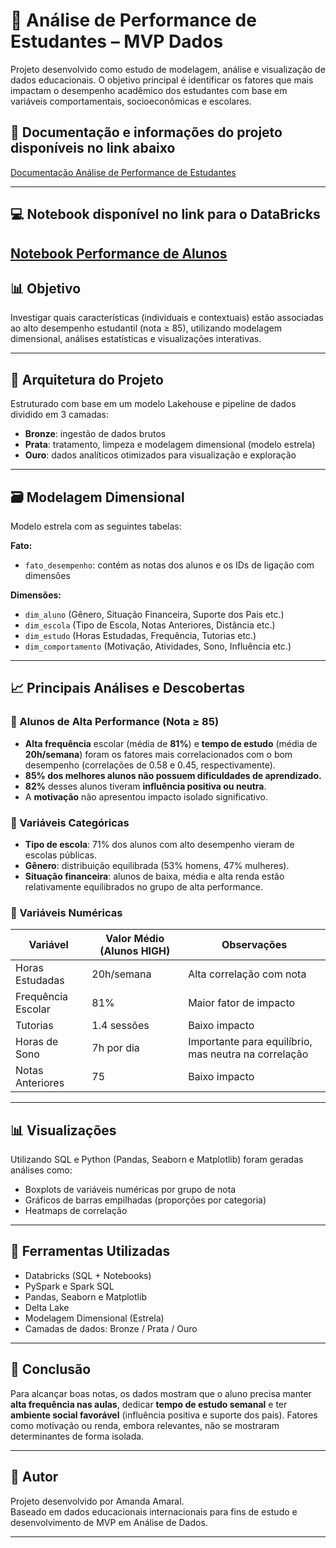 # 🧠 Análise de Performance de Estudantes – MVP Dados

Projeto desenvolvido como estudo de modelagem, análise e visualização de dados educacionais. O objetivo principal é identificar os fatores que mais impactam o desempenho acadêmico dos estudantes com base em variáveis comportamentais, socioeconômicas e escolares.

## 📝 Documentação e informações do projeto disponíveis no link abaixo 
[Documentação Análise de Performance de Estudantes](https://www.notion.so/An-lise-de-Performance-de-Estudantes-MVP-Dados-1bcee8e561e580cf9336c682550a079c?pvs=4)

---

## 💻 Notebook disponível no link para o DataBricks
[Notebook Performance de Alunos](https://databricks-prod-cloudfront.cloud.databricks.com/public/4027ec902e239c93eaaa8714f173bcfc/1637540305527518/1228332239544535/145150705971040/latest.html)
---

## 📊 Objetivo

Investigar quais características (individuais e contextuais) estão associadas ao alto desempenho estudantil (nota ≥ 85), utilizando modelagem dimensional, análises estatísticas e visualizações interativas.

---

## 🧱 Arquitetura do Projeto

Estruturado com base em um modelo Lakehouse e pipeline de dados dividido em 3 camadas:

- **Bronze**: ingestão de dados brutos
- **Prata**: tratamento, limpeza e modelagem dimensional (modelo estrela)
- **Ouro**: dados analíticos otimizados para visualização e exploração

---

## 🗃️ Modelagem Dimensional

Modelo estrela com as seguintes tabelas:

**Fato:**
- `fato_desempenho`: contém as notas dos alunos e os IDs de ligação com dimensões

**Dimensões:**
- `dim_aluno` (Gênero, Situação Financeira, Suporte dos Pais etc.)
- `dim_escola` (Tipo de Escola, Notas Anteriores, Distância etc.)
- `dim_estudo` (Horas Estudadas, Frequência, Tutorias etc.)
- `dim_comportamento` (Motivação, Atividades, Sono, Influência etc.)

---

## 📈 Principais Análises e Descobertas

### 🔹 Alunos de Alta Performance (Nota ≥ 85)

- **Alta frequência** escolar (média de **81%**) e **tempo de estudo** (média de **20h/semana**) foram os fatores mais correlacionados com o bom desempenho (correlações de 0.58 e 0.45, respectivamente).
- **85% dos melhores alunos não possuem dificuldades de aprendizado.**
- **82%** desses alunos tiveram **influência positiva ou neutra**.
- A **motivação** não apresentou impacto isolado significativo.

### 🔹 Variáveis Categóricas

- **Tipo de escola**: 71% dos alunos com alto desempenho vieram de escolas públicas.
- **Gênero**: distribuição equilibrada (53% homens, 47% mulheres).
- **Situação financeira**: alunos de baixa, média e alta renda estão relativamente equilibrados no grupo de alta performance.

### 🔹 Variáveis Numéricas

| Variável             | Valor Médio (Alunos HIGH) | Observações |
|----------------------|---------------------------|-------------|
| Horas Estudadas      | 20h/semana                | Alta correlação com nota |
| Frequência Escolar   | 81%                       | Maior fator de impacto |
| Tutorias             | 1.4 sessões               | Baixo impacto |
| Horas de Sono        | 7h por dia                | Importante para equilíbrio, mas neutra na correlação |
| Notas Anteriores     | 75                        | Baixo impacto |

---

## 📊 Visualizações

Utilizando SQL e Python (Pandas, Seaborn e Matplotlib) foram geradas análises como:

- Boxplots de variáveis numéricas por grupo de nota
- Gráficos de barras empilhadas (proporções por categoria)
- Heatmaps de correlação

---

## 🧪 Ferramentas Utilizadas

- Databricks (SQL + Notebooks)
- PySpark e Spark SQL
- Pandas, Seaborn e Matplotlib
- Delta Lake
- Modelagem Dimensional (Estrela)
- Camadas de dados: Bronze / Prata / Ouro

---

## 🧠 Conclusão

Para alcançar boas notas, os dados mostram que o aluno precisa manter **alta frequência nas aulas**, dedicar **tempo de estudo semanal** e ter **ambiente social favorável** (influência positiva e suporte dos pais). Fatores como motivação ou renda, embora relevantes, não se mostraram determinantes de forma isolada.

---

## 📌 Autor

Projeto desenvolvido por Amanda Amaral.  
Baseado em dados educacionais internacionais para fins de estudo e desenvolvimento de MVP em Análise de Dados.

---
